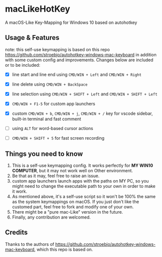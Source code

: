 # macLikeHotKey
A macOS-Like Key-Mapping for Windows 10 based on autohotkey

## Usage & Features

note: this self-use keymapping is based on this repo <u>https://github.com/stroebjo/autohotkey-windows-mac-keyboard</u> in addition with some custom config and improvements. Changes below are included or to be included:

- [x] line start and line end using `CMD/WIN + Left` and `CMD/WIN + Right`

- [x] line delete using `CMD/WIN + BackSpace`

- [x] line selection using `CMD/WIN + SHIFT + Left` and `CMD/WIN + SHIFT + Left`

- [x] `CMD/WIN + F1-5` for custom app launchers

- [x] custom `CMD/WIN + b`, `CMD/WIN + j`, `CMD/WIN + /` key for vscode sidebar, built-in terminal and fast comment

- [ ] using `ALT` for word-based cursor actions

- [ ] `CMD/WIN + SHIFT + 5` for fast screen recording

## Things you need to know

1. This is a self-use keymapping config. It works perfectly for **MY WIN10 COMPUTER**, but it may not work well on Other environment. 
2. Be that as it may, feel free to raise an issue.
3. custom app launchers launch apps with the paths on MY PC, so you might need to change the executable path to your own in order to make it work.
4. As mentioned above, it's a self-use script so it won't be 100% the same as the system keymappings on macOS. If you just don't like the customed part, feel free to fork and modify one of your own.
5. There might be a "pure mac-Like" version in the future.
6. Finally, any contribution are welcomed.

## Credits

Thanks to the authors of <u>https://github.com/stroebjo/autohotkey-windows-mac-keyboard</u>, which this repo is based on.
